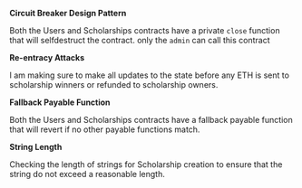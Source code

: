 **Circuit Breaker Design Pattern**

Both the Users and Scholarships contracts have a private `close` function that will selfdestruct the contract. only the `admin` can call this contract

**Re-entracy Attacks**

I am making sure to make all updates to the state before any ETH is sent to scholarship winners or refunded to scholarship owners. 

**Fallback Payable Function**

Both the Users and Scholarships contracts have a fallback payable function that will revert if no other payable functions match.

**String Length**

Checking the length of strings for Scholarship creation to ensure that the string do not exceed a reasonable length.